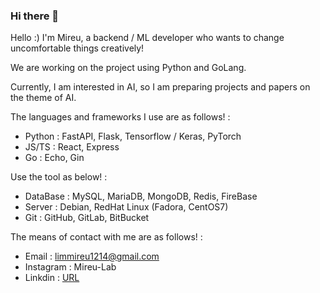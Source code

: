 ### Hi there 👋

Hello :) I'm Mireu, a backend / ML developer who wants to change uncomfortable things creatively!

We are working on the project using Python and GoLang.

Currently, I am interested in AI, so I am preparing projects and papers on the theme of AI.


The languages and frameworks I use are as follows! : 

- Python : FastAPI, Flask, Tensorflow / Keras, PyTorch
- JS/TS : React, Express
- Go : Echo, Gin



Use the tool as below! : 

- DataBase : MySQL, MariaDB, MongoDB, Redis, FireBase
- Server : Debian, RedHat Linux (Fadora, CentOS7)
- Git : GitHub, GitLab, BitBucket


The means of contact with me are as follows! :
- Email : limmireu1214@gmail.com
- Instagram : Mireu-Lab
- Linkdin : [URL](linkedin.com/in/mireu-lim-528064256)

